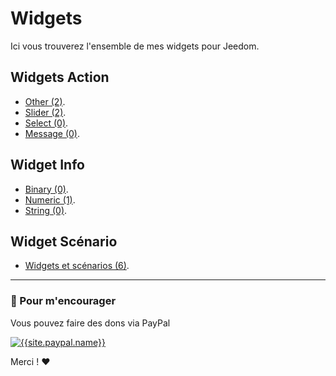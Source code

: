 
# Widgets

Ici vous trouverez l'ensemble de mes widgets pour Jeedom.

## Widgets Action

- [Other (2)]({{site.url}}/documentation/{{site.widget}}/fr_FR/action/other).
- [Slider (2)]({{site.url}}/documentation/{{site.widget}}/fr_FR/action/slider).
- [Select (0)]({{site.url}}/documentation/{{site.widget}}/fr_FR/action/select).
- [Message (0)]({{site.url}}/documentation/{{site.widget}}/fr_FR/action/message).

## Widget Info

- [Binary (0)]({{site.url}}/documentation/{{site.widget}}/fr_FR/info/binary).
- [Numeric (1)]({{site.url}}/documentation/{{site.widget}}/fr_FR/info/numeric).
- [String (0)]({{site.url}}/documentation/{{site.widget}}/fr_FR/info/string).

## Widget Scénario

- [Widgets et scénarios (6)]({{site.url}}/documentation/{{site.widget}}/fr_FR/widget_scenario).

-------------------------------

### 💖 Pour m'encourager ###
Vous pouvez faire des dons via PayPal

[![{{site.paypal.name}}]({{site.url}}/documentation/{{site.widget}}/images/paypal.svg)]({{site.paypal.url}})

Merci ! ❤️